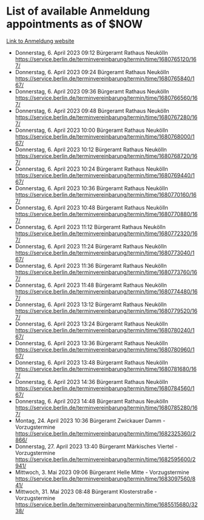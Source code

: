 # List of available Anmeldung appointments as of $NOW
[Link to Anmeldung website](https://service.berlin.de/terminvereinbarung/termin/tag.php?termin=1&anliegen[]=120686&dienstleisterlist=122210,122217,327316,122219,327312,122227,327314,122231,327346,122243,327348,122254,122252,329742,122260,329745,122262,329748,122271,327278,122273,327274,122277,327276,330436,122280,327294,122282,327290,122284,327292,122291,327270,122285,327266,122286,327264,122296,327268,150230,329760,122297,327286,122294,327284,122312,329763,122314,329775,122304,327330,122311,327334,122309,327332,317869,122281,327352,122279,329772,122283,122276,327324,122274,327326,122267,329766,122246,327318,122251,327320,122257,327322,122208,327298,122226,327300&herkunft=http%3A%2F%2Fservice.berlin.de%2Fdienstleistung%2F120686%2F)
- Donnerstag, 6. April 2023 09:12 Bürgeramt Rathaus Neukölln https://service.berlin.de/terminvereinbarung/termin/time/1680765120/167/
- Donnerstag, 6. April 2023 09:24 Bürgeramt Rathaus Neukölln https://service.berlin.de/terminvereinbarung/termin/time/1680765840/167/
- Donnerstag, 6. April 2023 09:36 Bürgeramt Rathaus Neukölln https://service.berlin.de/terminvereinbarung/termin/time/1680766560/167/
- Donnerstag, 6. April 2023 09:48 Bürgeramt Rathaus Neukölln https://service.berlin.de/terminvereinbarung/termin/time/1680767280/167/
- Donnerstag, 6. April 2023 10:00 Bürgeramt Rathaus Neukölln https://service.berlin.de/terminvereinbarung/termin/time/1680768000/167/
- Donnerstag, 6. April 2023 10:12 Bürgeramt Rathaus Neukölln https://service.berlin.de/terminvereinbarung/termin/time/1680768720/167/
- Donnerstag, 6. April 2023 10:24 Bürgeramt Rathaus Neukölln https://service.berlin.de/terminvereinbarung/termin/time/1680769440/167/
- Donnerstag, 6. April 2023 10:36 Bürgeramt Rathaus Neukölln https://service.berlin.de/terminvereinbarung/termin/time/1680770160/167/
- Donnerstag, 6. April 2023 10:48 Bürgeramt Rathaus Neukölln https://service.berlin.de/terminvereinbarung/termin/time/1680770880/167/
- Donnerstag, 6. April 2023 11:12 Bürgeramt Rathaus Neukölln https://service.berlin.de/terminvereinbarung/termin/time/1680772320/167/
- Donnerstag, 6. April 2023 11:24 Bürgeramt Rathaus Neukölln https://service.berlin.de/terminvereinbarung/termin/time/1680773040/167/
- Donnerstag, 6. April 2023 11:36 Bürgeramt Rathaus Neukölln https://service.berlin.de/terminvereinbarung/termin/time/1680773760/167/
- Donnerstag, 6. April 2023 11:48 Bürgeramt Rathaus Neukölln https://service.berlin.de/terminvereinbarung/termin/time/1680774480/167/
- Donnerstag, 6. April 2023 13:12 Bürgeramt Rathaus Neukölln https://service.berlin.de/terminvereinbarung/termin/time/1680779520/167/
- Donnerstag, 6. April 2023 13:24 Bürgeramt Rathaus Neukölln https://service.berlin.de/terminvereinbarung/termin/time/1680780240/167/
- Donnerstag, 6. April 2023 13:36 Bürgeramt Rathaus Neukölln https://service.berlin.de/terminvereinbarung/termin/time/1680780960/167/
- Donnerstag, 6. April 2023 13:48 Bürgeramt Rathaus Neukölln https://service.berlin.de/terminvereinbarung/termin/time/1680781680/167/
- Donnerstag, 6. April 2023 14:36 Bürgeramt Rathaus Neukölln https://service.berlin.de/terminvereinbarung/termin/time/1680784560/167/
- Donnerstag, 6. April 2023 14:48 Bürgeramt Rathaus Neukölln https://service.berlin.de/terminvereinbarung/termin/time/1680785280/167/
- Montag, 24. April 2023 10:36 Bürgeramt Zwickauer Damm - Vorzugstermine https://service.berlin.de/terminvereinbarung/termin/time/1682325360/2866/
- Donnerstag, 27. April 2023 13:40 Bürgeramt Märkisches Viertel - Vorzugstermine https://service.berlin.de/terminvereinbarung/termin/time/1682595600/2941/
- Mittwoch, 3. Mai 2023 09:06 Bürgeramt Helle Mitte - Vorzugstermine https://service.berlin.de/terminvereinbarung/termin/time/1683097560/841/
- Mittwoch, 31. Mai 2023 08:48 Bürgeramt Klosterstraße - Vorzugstermine https://service.berlin.de/terminvereinbarung/termin/time/1685515680/3238/

